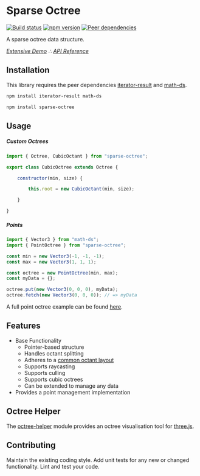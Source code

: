 # Sparse Octree

[![Build status](https://travis-ci.org/vanruesc/sparse-octree.svg?branch=master)](https://travis-ci.org/vanruesc/sparse-octree) 
[![npm version](https://badge.fury.io/js/sparse-octree.svg)](http://badge.fury.io/js/sparse-octree) 
[![Peer dependencies](https://david-dm.org/vanruesc/sparse-octree/peer-status.svg)](https://david-dm.org/vanruesc/sparse-octree?type=peer)

A sparse octree data structure.

*[Extensive Demo](https://vanruesc.github.io/sparse-octree/public/demo) &there4;
[API Reference](https://vanruesc.github.io/sparse-octree/public/docs)*


## Installation

This library requires the peer dependencies [iterator-result](https://github.com/vanruesc/iterator-result) and [math-ds](https://github.com/vanruesc/math-ds).

```sh
npm install iterator-result math-ds
``` 

```sh
npm install sparse-octree
``` 


## Usage

##### Custom Octrees

```javascript
import { Octree, CubicOctant } from "sparse-octree";

export class CubicOctree extends Octree {

	constructor(min, size) {

		this.root = new CubicOctant(min, size);

	}

}
```

##### Points

```javascript
import { Vector3 } from "math-ds";
import { PointOctree } from "sparse-octree";

const min = new Vector3(-1, -1, -1);
const max = new Vector3(1, 1, 1);

const octree = new PointOctree(min, max);
const myData = {};

octree.put(new Vector3(0, 0, 0), myData);
octree.fetch(new Vector3(0, 0, 0)); // => myData
```

A full point octree example can be found [here](https://jsfiddle.net/6gt9fjmq/15/).


## Features

- Base Functionality
	- Pointer-based structure
  - Handles octant splitting
  - Adheres to a [common octant layout](http://vanruesc.github.io/sparse-octree/public/docs/variable/index.html#static-variable-pattern)
  - Supports raycasting
  - Supports culling
  - Supports cubic octrees
  - Can be extended to manage any data
- Provides a point management implementation


## Octree Helper

The [octree-helper](https://github.com/vanruesc/octree-helper) module provides
an octree visualisation tool for [three.js](https://threejs.org/).


## Contributing

Maintain the existing coding style. Add unit tests for any new or changed functionality. Lint and test your code.
